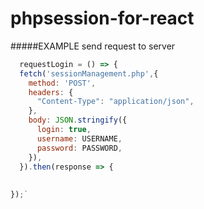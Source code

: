 # phpsession-for-react
#####EXAMPLE send request to server 
  ```javascript 
    requestLogin = () => {
    fetch('sessionManagement.php',{
      method: 'POST',
      headers: {
        "Content-Type": "application/json",
      },
      body: JSON.stringify({
        login: true,
        username: USERNAME,
        password: PASSWORD,
      }),
    }).then(response => {
       
       
  });`